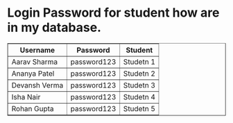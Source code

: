 
<!DOCTYPE html>
<html lang="en">
<head>
    <meta charset="UTF-8">
    <meta name="viewport" content="width=device-width, initial-scale=1.0">
    <title>Table Example</title>
</head>
<body>
    
<h1>Login Password for student how are in my database. </h1>
<table border="1" cellspacing="0" cellpadding="10">
        <thead>
            <tr>
                <th>Username</th>
                <th>Password</th>
                <th>Student</th>
            </tr>
        </thead>
        <tbody>
            <tr>
                <td>Aarav Sharma</td>
                <td>password123</td>
                <td>Studetn 1</td>
            </tr>
            <tr>
                <td>Ananya Patel</td>
                <td>password123</td>
                <td>Studetn 2</td>
            </tr>
            <tr>
                <td>Devansh Verma</td>
                <td>password123</td>
                <td>Studetn 3</td>
            </tr>
            <tr>
                <td>Isha Nair</td>
                <td>password123</td>
                <td>Studetn 4</td>
            </tr>
            <tr>
                <td>Rohan Gupta</td>
                <td>password123</td>
                <td>Studetn 5</td>
            </tr>
        </tbody>
    </table>
</body>
</html>


				
